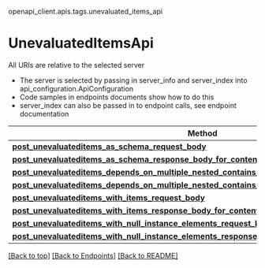 <a name="top"></a>
openapi_client.apis.tags.unevaluated_items_api
# UnevaluatedItemsApi

All URIs are relative to the selected server
- The server is selected by passing in server_info and server_index into api_configuration.ApiConfiguration
- Code samples in endpoints documents show how to do this
- server_index can also be passed in to endpoint calls, see endpoint documentation

Method | Description
------ | -------------
[**post_unevaluateditems_as_schema_request_body**](../../paths/request_body_post_unevaluateditems_as_schema_request_body/post.md) | 
[**post_unevaluateditems_as_schema_response_body_for_content_types**](../../paths/response_body_post_unevaluateditems_as_schema_response_body_for_content_types/post.md) | 
[**post_unevaluateditems_depends_on_multiple_nested_contains_request_body**](../../paths/request_body_post_unevaluateditems_depends_on_multiple_nested_contains_request_body/post.md) | 
[**post_unevaluateditems_depends_on_multiple_nested_contains_response_body_for_content_types**](../../paths/response_body_post_unevaluateditems_depends_on_multiple_nested_contains_response_body_for_content_types/post.md) | 
[**post_unevaluateditems_with_items_request_body**](../../paths/request_body_post_unevaluateditems_with_items_request_body/post.md) | 
[**post_unevaluateditems_with_items_response_body_for_content_types**](../../paths/response_body_post_unevaluateditems_with_items_response_body_for_content_types/post.md) | 
[**post_unevaluateditems_with_null_instance_elements_request_body**](../../paths/request_body_post_unevaluateditems_with_null_instance_elements_request_body/post.md) | 
[**post_unevaluateditems_with_null_instance_elements_response_body_for_content_types**](../../paths/response_body_post_unevaluateditems_with_null_instance_elements_response_body_for_content_types/post.md) | 

[[Back to top]](#top) [[Back to Endpoints]](../../../README.md#Endpoints) [[Back to README]](../../../README.md)
